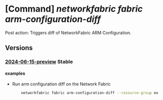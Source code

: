 # [Command] _networkfabric fabric arm-configuration-diff_

Post action: Triggers diff of NetworkFabric ARM Configuration.

## Versions

### [2024-06-15-preview](/Resources/mgmt-plane/L3N1YnNjcmlwdGlvbnMve30vcmVzb3VyY2Vncm91cHMve30vcHJvdmlkZXJzL21pY3Jvc29mdC5tYW5hZ2VkbmV0d29ya2ZhYnJpYy9uZXR3b3JrZmFicmljcy97fS9hcm1jb25maWd1cmF0aW9uZGlmZg==/2024-06-15-preview.xml) **Stable**

<!-- mgmt-plane /subscriptions/{}/resourcegroups/{}/providers/microsoft.managednetworkfabric/networkfabrics/{}/armconfigurationdiff 2024-06-15-preview -->

#### examples

- Run arm configuration diff on the Network Fabric
    ```bash
        networkfabric fabric arm-configuration-diff --resource-group example-rg --network-fabric-name example-fabric
    ```
